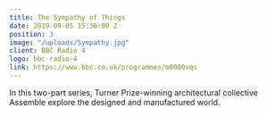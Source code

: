 ```yaml
---
title: The Sympathy of Things
date: 2019-09-05 15:36:00 Z
position: 3
image: "/uploads/Sympathy.jpg"
client: BBC Radio 4
logo: bbc-radio-4
link: https://www.bbc.co.uk/programmes/m0000xqs
---
```


In this two-part series, Turner Prize-winning architectural collective Assemble explore the designed and manufactured world.